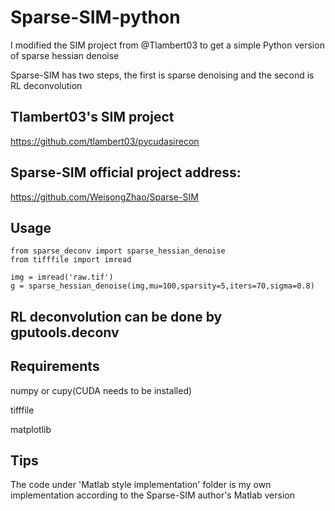 # Sparse-SIM-python
I modified the SIM project from @Tlambert03 to get a simple Python version of sparse hessian denoise

Sparse-SIM has two steps, the first is sparse denoising and the second is RL deconvolution
## Tlambert03's SIM project
https://github.com/tlambert03/pycudasirecon
## Sparse-SIM official project address:
https://github.com/WeisongZhao/Sparse-SIM

## Usage
```
from sparse_deconv import sparse_hessian_denoise
from tifffile import imread

img = imread('raw.tif')
g = sparse_hessian_denoise(img,mu=100,sparsity=5,iters=70,sigma=0.8)
```
## RL deconvolution can be done by gputools.deconv
## Requirements

numpy or cupy(CUDA needs to be installed)

tifffile

matplotlib

## Tips
The code under 'Matlab style implementation' folder is my own implementation according to the Sparse-SIM author's Matlab version
